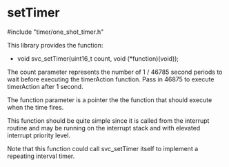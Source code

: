 # setTimer

\#include "timer/one\_shot\_timer.h"

This library provides the function:
- void svc\_setTimer(uint16\_t count, void (*function)(void));

The count parameter represents the number of 1 / 46785 second periods
to wait before executing the timerAction function. Pass in 46875 to
execute timerAction after 1 second.

The function parameter is a pointer the the function
that should execute when the time fires.

This function should be quite simple since it is called from the
interrupt routine and may be running on the interrupt stack and
with elevated interrupt priority level.

Note that this function could call svc\_setTimer itself to implement a
repeating interval timer.
